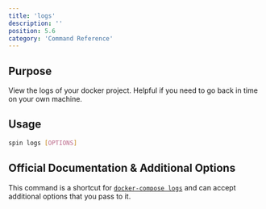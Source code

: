 ```yaml
---
title: 'logs'
description: ''
position: 5.6
category: 'Command Reference'
---
```

## Purpose
View the logs of your docker project. Helpful if you need to go back in time on your own machine.

## Usage
```bash
spin logs [OPTIONS]
```
## Official Documentation & Additional Options
This command is a shortcut for [`docker-compose logs`](https://docs.docker.com/compose/reference/logs/) and can accept additional options that you pass to it.